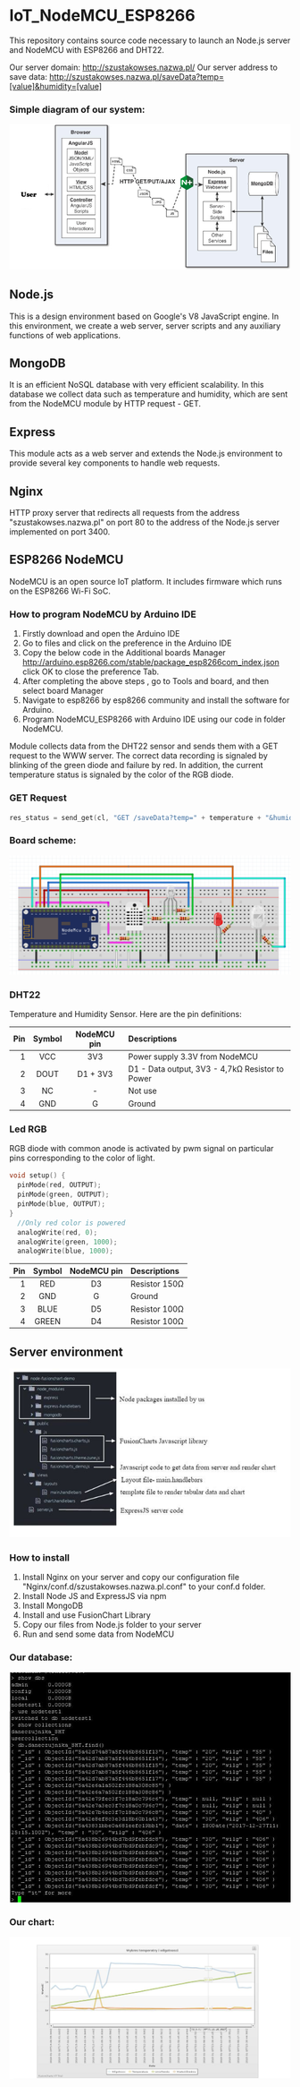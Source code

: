# IoT_NodeMCU_ESP8266
This repository contains source code necessary to launch an Node.js server and NodeMCU with ESP8266 and DHT22. 

Our server domain: http://szustakowses.nazwa.pl/
Our server address to save data: http://szustakowses.nazwa.pl/saveData?temp=[value]&humidity=[value]

### Simple diagram of our system:
![Alt text](Images/scheme.png?raw=true "Scheme")

## Node.js 
This is a design environment based on Google's V8 JavaScript engine. In this environment, we create a web server, server scripts and any auxiliary functions of web applications.

## MongoDB
It is an efficient NoSQL database with very efficient scalability. In this database we collect data such as temperature and humidity, which are sent from the NodeMCU module by HTTP request - GET.

## Express
This module acts as a web server and extends the Node.js environment to provide several key components to handle web requests.

## Nginx
HTTP proxy server that redirects all requests from the address "szustakowses.nazwa.pl" on port 80 to the address of the Node.js server implemented on port 3400.

## ESP8266 NodeMCU
NodeMCU is an open source IoT platform. It includes firmware which runs on the ESP8266 Wi-Fi SoC. 

### How to program NodeMCU by Arduino IDE
1. Firstly download and open the Arduino IDE
2. Go to files and click on the preference in the Arduino IDE
3. Copy the below code in the Additional boards Manager
http://arduino.esp8266.com/stable/package_esp8266com_index.json
click OK to close the preference Tab.
4. After completing the above steps , go to Tools and board, and then select board Manager
5. Navigate to esp8266 by esp8266 community and install the software for Arduino.
6. Program NodeMCU_ESP8266 with Arduino IDE using our code in folder NodeMCU.

Module collects data from the DHT22 sensor and sends them with a GET request to the WWW server. The correct data recording is signaled by blinking of the green diode and failure by red. In addition, the current temperature status is signaled by the color of the RGB diode.

### GET Request
```c++
res_status = send_get(cl, "GET /saveData?temp=" + temperature + "&humidity=" + humidity + " HTTP/1.1");
```

### Board scheme:
![Alt text](Images/BoardScheme.png?raw=true "Board_scheme")

### DHT22
Temperature and Humidity Sensor. Here are the pin definitions:

| Pin  | Symbol         | NodeMCU pin | Descriptions                               |
| ---: |     :---:      |   :---:  |                                          :--- |
| 1    | VCC            |  3V3        |    Power supply 3.3V from NodeMCU             |
| 2    | DOUT           |   D1 + 3V3      |    D1 - Data output, 3V3 - 4,7kΩ Resistor to Power   |
| 3    | NC             |  -        | Not use                                    |
| 4    | GND            |  G        |Ground                               |

### Led RGB
RGB diode with common anode is activated by pwm signal on particular pins corresponding to the color of light.
```c++
void setup() {
  pinMode(red, OUTPUT);
  pinMode(green, OUTPUT);
  pinMode(blue, OUTPUT);
}
  //Only red color is powered
  analogWrite(red, 0);
  analogWrite(green, 1000);
  analogWrite(blue, 1000);
```

| Pin  | Symbol     | NodeMCU pin | Descriptions |
| ---: |     :---:  |  :---:  |        :--- |
| 1    | RED        |  D3  |Resistor 150Ω  |
| 2    | GND        |  G |Ground    |
| 3    | BLUE       |  D5  |Resistor 100Ω     |
| 4    |   GREEN    |  D4  |Resistor 100Ω     |

## Server environment
![Alt text](Images/sys.jpg?raw=true "sys.jpg")

### How to install
1. Install Nginx on your server and copy our configuration file "Nginx/conf.d/szustakowses.nazwa.pl.conf" to your conf.d folder.
2. Install Node JS and ExpressJS via npm
3. Install MongoDB
4. Install and use FusionChart Library
5. Copy our files from Node.js folder to your server
6. Run and send some data from NodeMCU

### Our database:
![Alt text](Images/DB_console.png?raw=true "DB_console.png")

### Our chart:
![Alt text](Images/chart.jpg?raw=true "chart.jpg")


